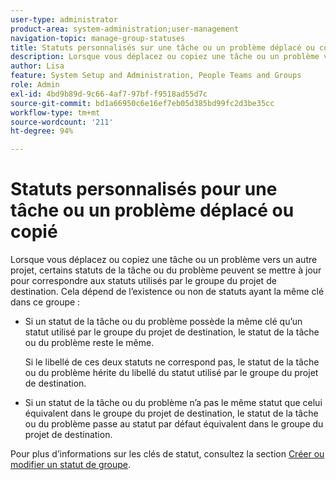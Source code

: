 ```yaml
---
user-type: administrator
product-area: system-administration;user-management
navigation-topic: manage-group-statuses
title: Statuts personnalisés sur une tâche ou un problème déplacé ou copié
description: Lorsque vous déplacez ou copiez une tâche ou un problème vers un autre projet, certains statuts de la tâche ou du problème peuvent se mettre à jour pour correspondre aux statuts utilisés par le groupe du projet de destination.
author: Lisa
feature: System Setup and Administration, People Teams and Groups
role: Admin
exl-id: 4bd9b89d-9c66-4af7-97bf-f9518ad55d7c
source-git-commit: bd1a66950c6e16ef7eb05d385bd99fc2d3be35cc
workflow-type: tm+mt
source-wordcount: '211'
ht-degree: 94%

---
```


# Statuts personnalisés pour une tâche ou un problème déplacé ou copié

Lorsque vous déplacez ou copiez une tâche ou un problème vers un autre projet, certains statuts de la tâche ou du problème peuvent se mettre à jour pour correspondre aux statuts utilisés par le groupe du projet de destination. Cela dépend de l’existence ou non de statuts ayant la même clé dans ce groupe :

* Si un statut de la tâche ou du problème possède la même clé qu’un statut utilisé par le groupe du projet de destination, le statut de la tâche ou du problème reste le même.

  Si le libellé de ces deux statuts ne correspond pas, le statut de la tâche ou du problème hérite du libellé du statut utilisé par le groupe du projet de destination.

* Si un statut de la tâche ou du problème n’a pas le même statut que celui équivalent dans le groupe du projet de destination, le statut de la tâche ou du problème passe au statut par défaut équivalent dans le groupe du projet de destination.

Pour plus d’informations sur les clés de statut, consultez la section [Créer ou modifier un statut de groupe](../../../administration-and-setup/manage-groups/manage-group-statuses/create-or-edit-a-group-status.md).

